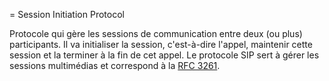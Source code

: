 = Session Initiation Protocol

Protocole qui gère les sessions de communication entre deux (ou plus) participants. Il va initialiser la session, c'est-à-dire l'appel, maintenir cette session et la terminer à la fin de cet appel. Le protocole SIP sert à gérer les sessions multimédias et correspond à la [RFC 3261](https://www.rfc-editor.org/rfc/rfc3261).